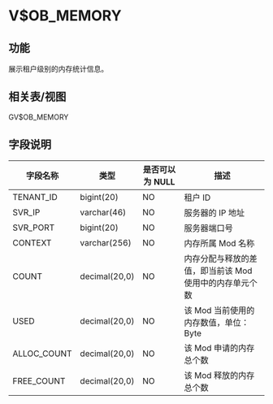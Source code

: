 V$OB_MEMORY 
================================



功能 
-----------

展示租户级别的内存统计信息。

相关表/视图 
---------------

GV$OB_MEMORY

字段说明 
-------------



|  **字段名称**   |    **类型**     | **是否可以为 NULL** |             **描述**             |
|-------------|---------------|----------------|--------------------------------|
| TENANT_ID   | bigint(20)    | NO             | 租户 ID                          |
| SVR_IP      | varchar(46)   | NO             | 服务器的 IP 地址                     |
| SVR_PORT    | bigint(20)    | NO             | 服务器端口号                         |
| CONTEXT     | varchar(256)  | NO             | 内存所属 Mod 名称                    |
| COUNT       | decimal(20,0) | NO             | 内存分配与释放的差值，即当前该 Mod 使用中的内存单元个数 |
| USED        | decimal(20,0) | NO             | 该 Mod 当前使用的内存数值，单位：Byte        |
| ALLOC_COUNT | decimal(20,0) | NO             | 该 Mod 申请的内存总个数                 |
| FREE_COUNT  | decimal(20,0) | NO             | 该 Mod 释放的内存总个数                 |


